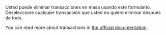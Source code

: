 Usted puede eliminar transacciones en masa usando este formulario. Deseleccione cualquier transacción que usted no quiere eliminar después de todo.

You can read more about transactions in [the official documentation](https://docs.firefly-iii.org/concepts/transactions).